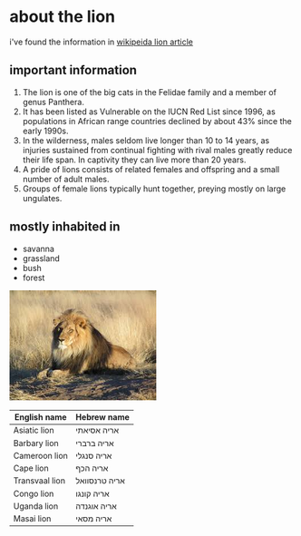 # about the lion
i've found the information in [wikipeida lion article](https://en.wikipedia.org/wiki/Lion)
## important information
1.  The lion is one of the big cats in the Felidae family and a member of genus Panthera.
2.  It has been listed as Vulnerable on the IUCN Red List since 1996, as populations in African range countries declined by about 43% since the early 1990s.
3.  In the wilderness, males seldom live longer than 10 to 14 years, as injuries sustained from continual fighting with rival males greatly reduce their life span. In captivity they can live more than 20 years.
4.  A pride of lions consists of related females and offspring and a small number of adult males.
5.  Groups of female lions typically hunt together, preying mostly on large ungulates.
## mostly inhabited in
* savanna
* grassland
* bush
* forest

![Image of a lion](/images/Lion.jfif)

English name | Hebrew name
-------|--------
Asiatic lion | אריה אסיאתי
Barbary lion | אריה ברברי
Cameroon lion | אריה סנגלי
Cape lion | אריה הכף
Transvaal lion | אריה טרנסוואל
Congo lion | אריה קונגו
Uganda lion | אריה אוגנדה
Masai lion | אריה מסאי
